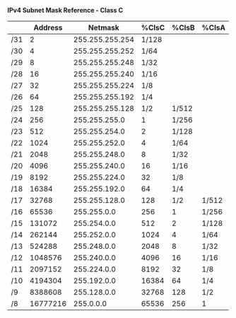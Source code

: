 **IPv4 Subnet Mask Reference - Class C**  

|   | Address |    Netmask      |%ClsC|%ClsB|%ClsA|
|---|---------|-----------------|-----|-----|-----|
|/31|	2				|255.255.255.254	|1/128|     |     |
|/30|	4				|255.255.255.252	|1/64	|     |     |
|/29|	8				|255.255.255.248	|1/32	|     |     |
|/28|	16			|255.255.255.240	|1/16	|     |     |
|/27|	32			|255.255.255.224	|1/8	|     |     |
|/26|	64			|255.255.255.192	|1/4	|     |     |
|/25|	128			|255.255.255.128	|1/2	|1/512|     |
|/24|	256			|255.255.255.0		|1		|1/256|     |
|/23|	512			|255.255.254.0		|2		|1/128|     |
|/22|	1024		|255.255.252.0		|4		|1/64 |     |
|/21|	2048		|255.255.248.0		|8		|1/32 |     |
|/20|	4096		|255.255.240.0		|16		|1/16 |     |
|/19|	8192		|255.255.224.0		|32		|1/8  |     |
|/18|	16384		|255.255.192.0		|64		|1/4  |     |
|/17|	32768		|255.255.128.0		|128	|1/2  |1/512|
|/16|	65536		|255.255.0.0			|256	|1    |1/256|
|/15|	131072	|255.254.0.0			|512	|2    |1/128|
|/14|	262144	|255.252.0.0			|1024	|4    |1/64 |
|/13|	524288	|255.248.0.0			|2048	|8    |1/32 |
|/12|	1048576	|255.240.0.0			|4096	|16   |1/16 |
|/11|	2097152	|255.224.0.0			|8192	|32   |1/8  |
|/10|	4194304	|255.192.0.0			|16384|64   |1/4  |
|/9 | 8388608	|255.128.0.0			|32768|128  |1/2  |
|/8	| 16777216|255.0.0.0				|65536|256  |1    |
